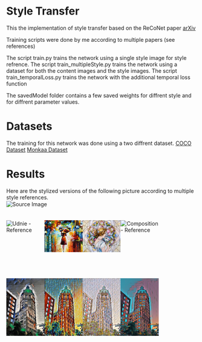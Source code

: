 # Style Transfer
This the implementation of style transfer based on the ReCoNet paper [arXiv](https://arxiv.org/abs/1807.01197)

Training scripts were done by me according to multiple papers (see references)

The script train.py trains the network using a single style image for style refrence.
The script train_multipleStyle.py trains the network using a dataset for both the content images and the style images.
The script train_temporalLoss.py trains the network with the additional temporal loss function

The savedModel folder contains a few saved weights for diffrent style and for diffrent parameter values.

# Datasets
The training for this network was done using a two diffrent dataset. 
[COCO Dataset](http://cocodataset.org/#home)
[Monkaa Dataset](https://lmb.informatik.uni-freiburg.de/resources/datasets/SceneFlowDatasets.en.html)

# Results
Here are the stylized versions of the following picture according to multiple style references.  
<img align="center" src="https://drscdn.500px.org/photo/215045239/q%3D80_m%3D1500/v2?user_id=13128095&webp=true&sig=3d293889b1d59822df2d8fb38072bffdf5feddac4ecc426845aa4d33f5b7fd38" alt="Source Image" width="25%">  
<br/><br/>
<img align="left" src="models/style/udnie.jpg" alt="Udnie - Reference" width="20%">
<img align="left" src="models/style/color.jpg" alt="Rain - Reference" width="20%">
<img align="left" src="models/style/mosaic.jpg" alt="Mosaic - Reference" width="20%">
<img align="left" src="models/style/composition.jpg" alt="Composition - Reference" width="20%">  
<br/><br/><br/><br/><br/>
<br/><br/><br/>
<img align="left" src="Results/Udnie_stylized.png" alt="Udnie - Reference" width="20%">
<img align="left" src="Results/Colors_stylized.png" alt="Colors - Reference" width="20%">
<img align="left" src="Results/Mosaic_stylized.png" alt="Mosaic - Reference" width="20%">
<img align="left" src="Results/Composition_stylized.png" alt="Composition - Reference" width="20%">



